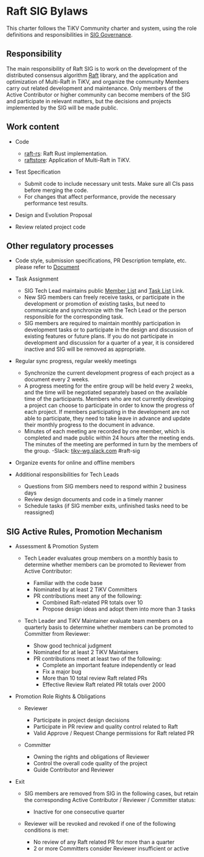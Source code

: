 # Raft SIG Bylaws

This charter follows the TiKV Community charter and system, using the role definitions and responsibilities in [SIG Governance](/GOVERNANCE.md).

## Responsibility

The main responsibility of Raft SIG is to work on the development of the distributed consensus algorithm [Raft](https://github.com/tikv/raft-rs) library, and the application and optimization of Multi-Raft in TiKV, and organize the community Members carry out related development and maintenance. Only members of the Active Contributor or higher community can become members of the SIG and participate in relevant matters, but the decisions and projects implemented by the SIG will be made public.

## Work content

- Code
  - [raft-rs](https://github.com/tikv/raft-rs): Raft Rust implementation.
  - [raftstore](https://github.com/tikv/tikv/tree/master/components/raftstore): Application of Multi-Raft in TiKV.

- Test Specification
  - Submit code to include necessary unit tests. Make sure all CIs pass before merging the code.
  - For changes that affect performance, provide the necessary performance test results.

- Design and Evolution Proposal
- Review related project code

## Other regulatory processes

- Code style, submission specifications, PR Description template, etc. please refer to [Document](https://github.com/tikv/tikv/blob/master/CONTRIBUTING.md)
- Task Assignment
  - SIG Tech Lead maintains public [Member List](./membership.md) and [Task List](https://github.com/tikv/tikv/projects/27) Link.
  - New SIG members can freely receive tasks, or participate in the development or promotion of existing tasks, but need to communicate and synchronize with the Tech Lead or the person responsible for the corresponding task.
  - SIG members are required to maintain monthly participation in development tasks or to participate in the design and discussion of existing features or future plans. If you do not participate in development and discussion for a quarter of a year, it is considered inactive and SIG will be removed as appropriate.

- Regular sync progress, regular weekly meetings
  - Synchronize the current development progress of each project as a document every 2 weeks.
  - A progress meeting for the entire group will be held every 2 weeks, and the time will be negotiated separately based on the available time of the participants. Members who are not currently developing a project can choose to participate in order to know the progress of each project. If members participating in the development are not able to participate, they need to take leave in advance and update their monthly progress to the document in advance.
  - Minutes of each meeting are recorded by one member, which is completed and made public within 24 hours after the meeting ends. The minutes of the meeting are performed in turn by the members of the group.
  -Slack: [tikv-wg.slack.com](https://join.slack.com/t/tikv-wg/shared_invite/enQtNTUyODE4ODU2MzI0LWVlMWMzMDkyNWE5ZjY1ODAzWYZWYZWYWJGWZGWYG) #raft-sig

- Organize events for online and offline members
- Additional responsibilities for Tech Leads
  - Questions from SIG members need to respond within 2 business days
  - Review design documents and code in a timely manner
  - Schedule tasks (if SIG member exits, unfinished tasks need to be reassigned)

## SIG Active Rules, Promotion Mechanism

- Assessment & Promotion System
  - Tech Leader evaluates group members on a monthly basis to determine whether members can be promoted to Reviewer from Active Contributor:
    - Familiar with the code base
    - Nominated by at least 2 TiKV Committers
    - PR contributions meet any of the following:
      - Combined Raft-related PR totals over 10
      - Propose design ideas and adopt them into more than 3 tasks

  - Tech Leader and TiKV Maintainer evaluate team members on a quarterly basis to determine whether members can be promoted to Committer from Reviewer:
    - Show good technical judgment
    - Nominated for at least 2 TiKV Maintainers
    - PR contributions meet at least two of the following:
      - Complete an important feature independently or lead
      - Fix a major bug
      - More than 10 total review Raft related PRs
      - Effective Review Raft related PR totals over 2000

- Promotion Role Rights & Obligations
  - Reviewer
    - Participate in project design decisions
    - Participate in PR review and quality control related to Raft
    - Valid Approve / Request Change permissions for Raft related PR

  - Committer
    - Owning the rights and obligations of Reviewer
    - Control the overall code quality of the project
    - Guide Contributor and Reviewer

- Exit
  - SIG members are removed from SIG in the following cases, but retain the corresponding Active Contributor / Reviewer / Committer status:
    - Inactive for one consecutive quarter

  - Reviewer will be revoked and revoked if one of the following conditions is met:
    - No review of any Raft related PR for more than a quarter
    - 2 or more Committers consider Reviewer insufficient or active
